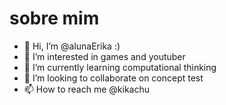  #  sobre mim

- 👋 Hi, I’m @alunaErika :)
- 👀 I’m interested in games and youtuber
- 🌱 I’m currently learning computational thinking
- 💞️ I’m looking to collaborate on concept test
- 📫 How to reach me @kikachu


